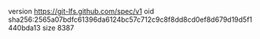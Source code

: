 version https://git-lfs.github.com/spec/v1
oid sha256:2565a07bdfc61396da6124bc57c712c9c8f8dd8cd0ef8d679d19d5f1440bda13
size 8387

